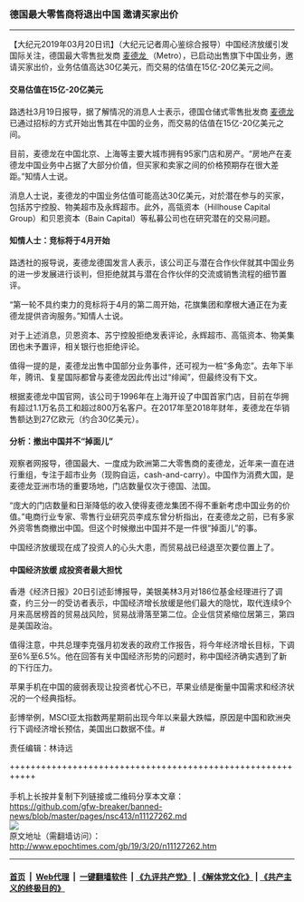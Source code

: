### 德国最大零售商将退出中国 邀请买家出价
------------------------

<p>
 【大纪元2019年03月20日讯】（大纪元记者周心鉴综合报导）中国经济放缓引发国际关注，德国最大零售批发商
 <a href="http://www.epochtimes.com/gb/tag/%E9%BA%A6%E5%BE%B7%E9%BE%99.html">
  麦德龙
 </a>
 （Metro），已启动出售旗下中国业务，邀请买家出价，业务估值高达30亿美元，而交易的估值在15亿-20亿美元之间。
</p>
<h4>
 交易估值在15亿-20亿美元
</h4>
<p>
 路透社3月19日报导，据了解情况的消息人士表示，德国仓储式零售批发商
 <a href="http://www.epochtimes.com/gb/tag/%E9%BA%A6%E5%BE%B7%E9%BE%99.html">
  麦德龙
 </a>
 已通过招标的方式开始出售其在中国的业务，而交易的估值在15亿-20亿美元之间。
</p>
<p>
 目前，麦德龙在中国北京、上海等主要大城市拥有95家门店和房产。“房地产在麦德龙中国业务中占据了大部分价值，但买家和卖家之间的价格预期存在很大差距。”知情人士说。
</p>
<p>
 消息人士说，麦德龙的中国业务估值可能高达30亿美元，对於潜在参与的买家，包括苏宁控股、物美超市及永辉超市。此外，高瓴资本（Hillhouse Capital Group）和贝恩资本（Bain Capital）等私募公司也在研究潜在的交易问题。
</p>
<h4>
 知情人士：竞标将于4月开始
</h4>
<p>
 路透社的报导说，麦德龙德国发言人表示，该公司正与潜在合作伙伴就其中国业务的进一步发展进行谈判，但拒绝就其与潜在合作伙伴的交流或销售流程的细节置评。
</p>
<p>
 “第一轮不具约束力的竞标将于4月的第二周开始，花旗集团和摩根大通正在为麦德龙提供咨询服务。”知情人士说。
</p>
<p>
 对于上述消息，贝恩资本、苏宁控股拒绝发表评论，永辉超市、高瓴资本、物美集团也未予置评，相关银行也拒绝评论。
</p>
<p>
 值得一提的是，麦德龙出售中国部分业务事件，还可视为一桩“多角恋”。去年下半年，腾讯、复星国际都曾与麦德龙因此传出过“绯闻”，但最终没有下文。
</p>
<p>
 根据麦德龙中国官网，该公司于1996年在上海开设了中国首家门店，目前在华拥有超过1.1万名员工和超过800万名客户。在2017年至2018年财年，麦德龙在华销售额达到27亿欧元（约合30亿美元）。
</p>
<h4>
 分析：撤出中国并不“掉面儿”
</h4>
<p>
 观察者网报导，德国最大、一度成为欧洲第二大零售商的麦德龙，近年来一直在进行重组，专注于超市业务（现购自运，cash-and-carry）。中国作为消费大国，是麦德龙亚洲市场的重要场地，门店数量仅次于德国、法国。
</p>
<p>
 “庞大的门店数量和日渐降低的收入使得麦德龙集团不得不重新考虑中国业务的价值。”电商行业专家、零售行业研究员李成东曾分析指出，在麦德龙之前，已有多家外资零售商撤出中国。但这个时候撤出中国并不是一件很“掉面儿”的事。
</p>
<p>
 中国经济放缓现在成了投资人的心头大患，而贸易战已经退至次要位置上了。
</p>
<h4>
 中国经济放缓 成投资者最大担忧
</h4>
<p>
 香港《经济日报》20日引述彭博报导，美银美林3月对186位基金经理进行了调查，约三分一的受访者表示，中国经济增长放缓是他们最大的隐忧，取代连续9个月来高居榜首的贸易战风险，贸易战滑落至第二位。企业信贷紧缩位居第三，第四是美国政治。
</p>
<p>
 值得注意，中共总理李克强月初发表的政府工作报告，将今年经济增长目标，下调至6%至6.5%。他在回答有关中国经济形势的问题时，称中国经济确实遇到了新的下行压力。
</p>
<p>
 苹果手机在中国的疲弱表现让投资者忧心不已，苹果业绩是衡量中国需求和经济状况的一个经典指标。
</p>
<p>
 彭博举例，MSCI亚太指数两星期前出现今年以来最大跌幅，原因是中国和欧洲央行下调经济增长预估，美国出口数据不佳。#
</p>
<p>
 责任编辑：林诗远
</p>

+++++++++++++++++++++++++++++++++++++++++++++++++++++++++++<br/><br/>
手机上长按并复制下列链接或二维码分享本文章：<br/>
https://github.com/gfw-breaker/banned-news/blob/master/pages/nsc413/n11127262.md <br/>
<a href='https://github.com/gfw-breaker/banned-news/blob/master/pages/nsc413/n11127262.md'><img src='https://github.com/gfw-breaker/banned-news/blob/master/pages/nsc413/n11127262.md.png'/></a> <br/>
原文地址（需翻墙访问）：http://www.epochtimes.com/gb/19/3/20/n11127262.htm


------------------------
#### [首页](https://github.com/gfw-breaker/banned-news/blob/master/README.md) &nbsp;|&nbsp; [Web代理](https://github.com/labour-camp/helloworld) &nbsp;|&nbsp; [一键翻墙软件](https://github.com/gfw-breaker/nogfw/blob/master/README.md) &nbsp;| [《九评共产党》](https://github.com/gfw-breaker/9ping.md/blob/master/README.md#九评之一评共产党是什么) | [《解体党文化》](https://github.com/gfw-breaker/jtdwh.md/blob/master/README.md) | [《共产主义的终极目的》](https://github.com/gfw-breaker/gczydzjmd.md/blob/master/README.md)

